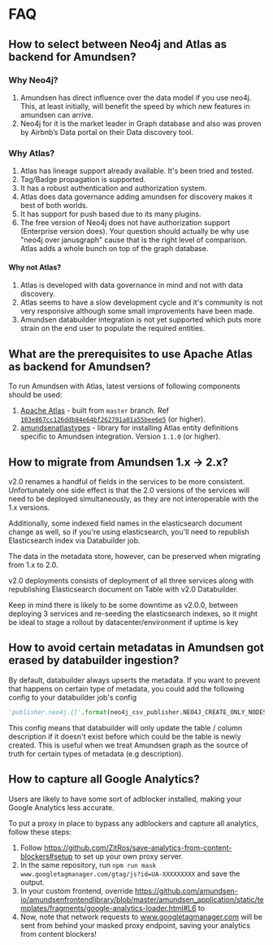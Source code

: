 # FAQ

## How to select between Neo4j and Atlas as backend for Amundsen?

### Why Neo4j?
1. Amundsen has direct influence over the data model if you use neo4j. This, at least initially, will benefit the speed by which new features in amundsen can arrive.
2. Neo4j for it is the market leader in Graph database and also was proven by Airbnb’s Data portal on their Data discovery tool.

### Why Atlas?
1. Atlas has lineage support already available. It's been tried and tested.
2. Tag/Badge propagation is supported.
3. It has a robust authentication and authorization system.
4. Atlas does data governance adding amundsen for discovery makes it best of both worlds.
5. It has support for push based due to its many plugins.
6. The free version of Neo4j does not have authorization support (Enterprise version does). Your question should actually be why use "neo4j over janusgraph" cause that is the right level of comparison. Atlas adds a whole bunch on top of the graph database.

#### Why not Atlas?
1. Atlas is developed with data governance in mind and not with data discovery.
2. Atlas seems to have a slow development cycle and it's community is not very responsive although some small improvements have been made.
3. Amundsen databuilder integration is not yet supported which puts more strain on the end user to populate the required entities.

##  What are the prerequisites to use Apache Atlas as backend for Amundsen?
To run Amundsen with Atlas, latest versions of following components should be used:
1. [Apache Atlas](https://github.com/apache/atlas/) - built from `master` branch. Ref [`103e867cc126ddb84e64bf262791a01a55bee6e5`](https://github.com/apache/atlas/commit/103e867cc126ddb84e64bf262791a01a55bee6e5) (or higher).
2. [amundsenatlastypes](https://pypi.org/project/amundsenatlastypes/) - library for installing Atlas entity definitions specific to Amundsen integration. Version `1.1.0` (or higher).

## How to migrate from Amundsen 1.x -> 2.x?

v2.0 renames a handful of fields in the services to be more consistent. Unfortunately one side effect is that the 2.0 versions of the services will need to be deployed simultaneously, as they are not interoperable with the 1.x versions.

Additionally, some indexed field names in the elasticsearch document change as well, so if you're using elasticsearch, you'll need to republish Elasticsearch index via Databuilder job.

The data in the metadata store, however, can be preserved when migrating from 1.x to 2.0.

v2.0 deployments consists of deployment of all three services along with republishing Elasticsearch document on Table with v2.0 Databuilder.

Keep in mind there is likely to be some downtime as v2.0.0, between deploying 3 services and re-seeding the elasticsearch indexes, so it might be ideal to stage a rollout by datacenter/environment if uptime is key

## How to avoid certain metadatas in Amundsen got erased by databuilder ingestion?

By default, databuilder always upserts the metadata. If you want to prevent that happens on certain type of metadata, you could add the following
config to your databuilder job's config

```python
'publisher.neo4j.{}'.format(neo4j_csv_publisher.NEO4J_CREATE_ONLY_NODES): [DESCRIPTION_NODE_LABEL],
```

This config means that databuilder will only update the table / column description if it doesn't exist before which could be the table is newly created.
This is useful when we treat Amundsen graph as the source of truth for certain types of metadata (e.g description).

## How to capture all Google Analytics?

Users are likely to have some sort of adblocker installed, making your Google Analytics less accurate.

To put a proxy in place to bypass any adblockers and capture all analytics, follow these steps:

1. Follow https://github.com/ZitRos/save-analytics-from-content-blockers#setup to set up your own proxy server.
2. In the same repository, run `npm run mask www.googletagmanager.com/gtag/js?id=UA-XXXXXXXXX` and save the output.
3. In your custom frontend, override https://github.com/amundsen-io/amundsenfrontendlibrary/blob/master/amundsen_application/static/templates/fragments/google-analytics-loader.html#L6 to <script async src="https://my-proxy-domain/MASKEDGOOGLETAGAMANAGERURL"></script>
4. Now, note that network requests to www.googletagmanager.com will be sent from behind your masked proxy endpoint, saving your analytics from content blockers!
